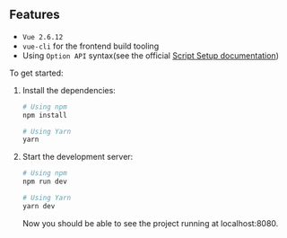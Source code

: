 ## Features

- `Vue 2.6.12`
- `vue-cli` for the frontend build tooling
- Using `Option API` syntax(see the official [Script Setup documentation](https://vuejs.org/guide/typescript/options-api.html))

To get started:
1. Install the dependencies:

   ```bash
   # Using npm
   npm install

   # Using Yarn
   yarn
   ```

2. Start the development server:

   ```bash
   # Using npm
   npm run dev

   # Using Yarn
   yarn dev
   ```

   Now you should be able to see the project running at localhost:8080.

